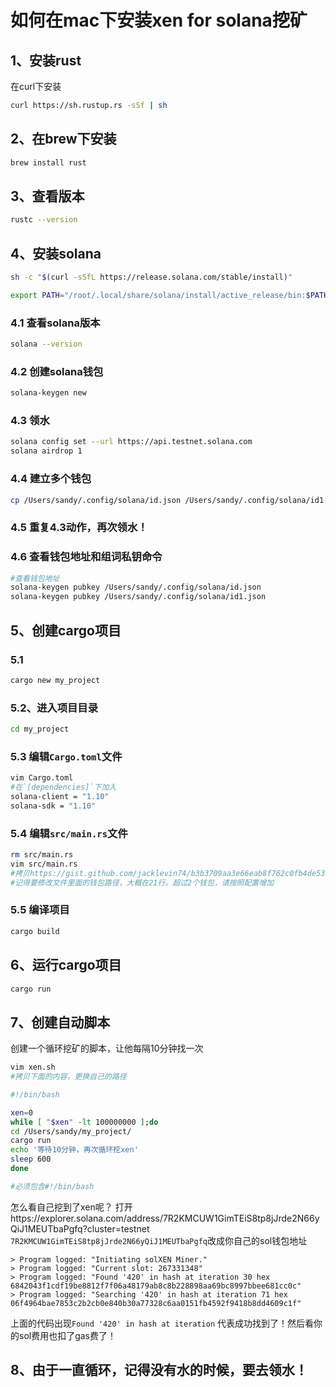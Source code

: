 # 如何在mac下安装xen for solana挖矿
## 1、安装rust
在curl下安装
```bash
curl https://sh.rustup.rs -sSf | sh
```
## 2、在brew下安装
```bash
brew install rust
```
## 3、查看版本
```bash
rustc --version
```
## 4、安装solana
```bash
sh -c "$(curl -sSfL https://release.solana.com/stable/install)"

export PATH="/root/.local/share/solana/install/active_release/bin:$PATH"
```
### 4.1 查看solana版本
```bash
solana --version
```
### 4.2 创建solana钱包
```bash
solana-keygen new
```
### 4.3 领水
```bash
solana config set --url https://api.testnet.solana.com
solana airdrop 1
```
### 4.4 建立多个钱包
```bash
cp /Users/sandy/.config/solana/id.json /Users/sandy/.config/solana/id1.json
```
### 4.5 重复4.3动作，再次领水！

### 4.6 查看钱包地址和组词私钥命令
```bash
#查看钱包地址
solana-keygen pubkey /Users/sandy/.config/solana/id.json
solana-keygen pubkey /Users/sandy/.config/solana/id1.json
```
## 5、创建cargo项目
### 5.1
```bash
cargo new my_project
```
### 5.2、进入项目目录
```bash
cd my_project
```
### 5.3 编辑`Cargo.toml`文件
```bash
vim Cargo.toml
#在`[dependencies]`下加入
solana-client = "1.10"
solana-sdk = "1.10"
```
### 5.4 编辑`src/main.rs`文件
```bash
rm src/main.rs
vim src/main.rs
#拷贝https://gist.github.com/jacklevin74/b3b3709aa3e66eab8f762c0fb4de53ff里面的内容
#记得要修改文件里面的钱包路径，大概在21行。超过2个钱包，请按照配置增加
```
### 5.5 编译项目
```bash
cargo build
```
## 6、运行cargo项目
```bash
cargo run
```
## 7、创建自动脚本
创建一个循环挖矿的脚本，让他每隔10分钟找一次
```bash
vim xen.sh
#拷贝下面的内容，更换自己的路径

#!/bin/bash

xen=0
while [ "$xen" -lt 100000000 ];do
cd /Users/sandy/my_project/
cargo run
echo '等待10分钟，再次循环挖xen'
sleep 600
done

#必须包含#!/bin/bash
```
怎么看自己挖到了xen呢？
打开https://explorer.solana.com/address/7R2KMCUW1GimTEiS8tp8jJrde2N66yQiJ1MEUTbaPgfq?cluster=testnet
`7R2KMCUW1GimTEiS8tp8jJrde2N66yQiJ1MEUTbaPgfq`改成你自己的sol钱包地址
```text
> Program logged: "Initiating solXEN Miner."
> Program logged: "Current slot: 267331348"
> Program logged: "Found '420' in hash at iteration 30 hex 6842043f1cdf19be8812f7f06a48179ab8c8b228898aa69bc8997bbee681cc0c"
> Program logged: "Searching '420' in hash at iteration 71 hex 06f4964bae7853c2b2cb0e840b30a77328c6aa0151fb4592f9418b8dd4609c1f"
```
上面的代码出现`Found '420' in hash at iteration` 代表成功找到了！然后看你的sol费用也扣了gas费了！

## 8、由于一直循环，记得没有水的时候，要去领水！
